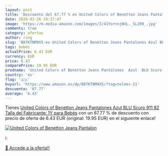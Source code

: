 ```yaml
---
layout: post
title: 'Descuento del 67.77 % en United Colors of Benetton Jeans Pantalon'
date: 2020-03-26 19:37:47
image: 'https://m.media-amazon.com/images/I/41YornnjWUL._SL200_.jpg'
comments: true
category: ofertas
author: ring
slug: 'B07KTNM9X5-es United Colors of Benetton Jeans Pantalones Azul BLU Scuro...'
tags: bebés
actualPrice: 6.43 EUR
currency: EUR
price: 6.43
comparePrice: 19.95 EUR
prodname: 'United Colors of Benetton Jeans Pantalones  Azul  BLU Scuro 911   82  Talla del Fabricante: 1Y  para Bebés'
country: 'es'
flag: '🇪🇸'
buyurl: 'https://www.amazon.es/dp/B07KTNM9X5/?tag=tolees-21'
descuento: '67.77'
average: '6.43'
---
```


Tienes [United Colors of Benetton Jeans Pantalones  Azul  BLU Scuro 911   82  Talla del Fabricante: 1Y  para Bebés](https://www.amazon.es/dp/B07KTNM9X5/?tag=tolees-21) con un 67.77 % de descuento con precio de oferta de 6.43 EUR (original: 19.95 EUR) en el siguiente enlace!

[![United Colors of Benetton Jeans Pantalon](https://m.media-amazon.com/images/I/41YornnjWUL._SL200_.jpg)](https://www.amazon.es/dp/B07KTNM9X5/?tag=tolees-21)

ℹ️:


[🛒 Accede a la oferta!!](https://www.amazon.es/dp/B07KTNM9X5/?tag=tolees-21)
